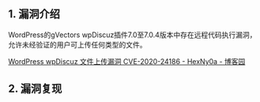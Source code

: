 ## 1. 漏洞介绍

WordPress的gVectors wpDiscuz插件7.0至7.0.4版本中存在远程代码执行漏洞，允许未经验证的用户可上传任何类型的文件。

[WordPress wpDiscuz 文件上传漏洞 CVE-2020-24186 - HexNy0a - 博客园](https://www.cnblogs.com/HexNy0a/articles/17363168.html)

## 2. 漏洞复现

